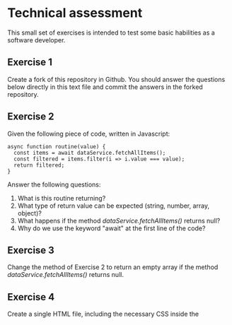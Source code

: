 # Technical assessment

This small set of exercises is intended to test some basic habilities as a software developer.

## Exercise 1
 
Create a fork of this repository in Github. You should answer the questions below directly in this text file and commit the answers in the forked repository.

## Exercise 2

Given the following piece of code, written in Javascript:
```
async function routine(value) {
  const items = await dataService.fetchAllItems();
  const filtered = items.filter(i => i.value === value);
  return filtered;
}
```

Answer the following questions:
1. What is this routine returning?
2. What type of return value can be expected (string, number, array, object)? 
3. What happens if the method *dataService.fetchAllItems()* returns null?
4. Why do we use the keyword "await" at the first line of the code?

## Exercise 3

Change the method of Exercise 2 to return an empty array if the method *dataService.fetchAllItems()* returns null.

## Exercise 4

Create a single HTML file, including the necessary CSS inside the <style> tags, representing the following webpage:
![Webpage](https://raw.githubusercontent.com/algebrik/web-basic-assessment/master/html-mockup.png)

## Exercise 5

Commit your solution at the repository you forked on Exercise 1 and make a pull request to the original repository of this test.

